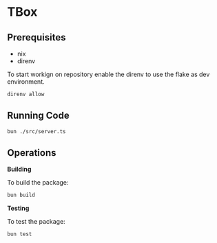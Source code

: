 # TBox 

## Prerequisites 

- nix 
- direnv

To start workign on repository enable the direnv to use the flake as dev environment.

```sh
direnv allow
```

## Running Code

```sh
bun ./src/server.ts
```

## Operations

**Building**

To build the package:

```sh
bun build
```

**Testing**

To test the package:

```sh
bun test
```
